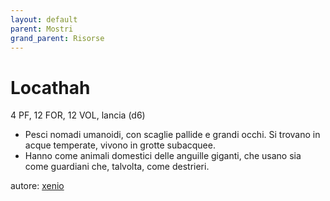```yaml
---
layout: default
parent: Mostri
grand_parent: Risorse
---
```


# Locathah
4 PF, 12 FOR, 12 VOL, lancia (d6)
- Pesci nomadi umanoidi, con scaglie pallide e grandi occhi. Si trovano in acque temperate, vivono in grotte subacquee.
- Hanno come animali domestici delle anguille giganti, che usano sia come guardiani che, talvolta, come destrieri.

autore: [xenio](https://xenioinabottle.blogspot.com)
